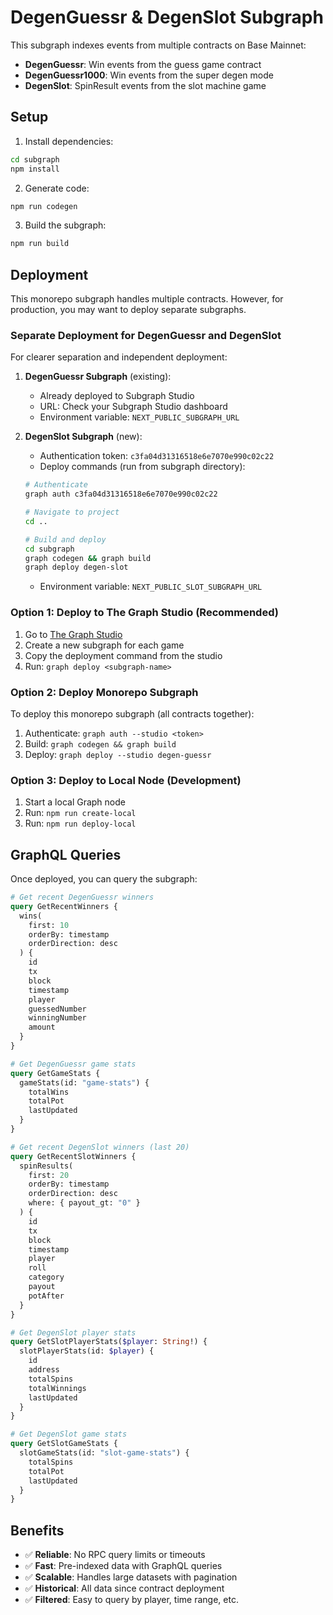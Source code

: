 # DegenGuessr & DegenSlot Subgraph

This subgraph indexes events from multiple contracts on Base Mainnet:
- **DegenGuessr**: Win events from the guess game contract
- **DegenGuessr1000**: Win events from the super degen mode
- **DegenSlot**: SpinResult events from the slot machine game

## Setup

1. Install dependencies:
```bash
cd subgraph
npm install
```

2. Generate code:
```bash
npm run codegen
```

3. Build the subgraph:
```bash
npm run build
```

## Deployment

This monorepo subgraph handles multiple contracts. However, for production, you may want to deploy separate subgraphs.

### Separate Deployment for DegenGuessr and DegenSlot

For clearer separation and independent deployment:

1. **DegenGuessr Subgraph** (existing):
   - Already deployed to Subgraph Studio
   - URL: Check your Subgraph Studio dashboard
   - Environment variable: `NEXT_PUBLIC_SUBGRAPH_URL`

2. **DegenSlot Subgraph** (new):
   - Authentication token: `c3fa04d31316518e6e7070e990c02c22`
   - Deploy commands (run from subgraph directory):
   ```bash
   # Authenticate
   graph auth c3fa04d31316518e6e7070e990c02c22
   
   # Navigate to project
   cd ..
   
   # Build and deploy
   cd subgraph
   graph codegen && graph build
   graph deploy degen-slot
   ```
   - Environment variable: `NEXT_PUBLIC_SLOT_SUBGRAPH_URL`

### Option 1: Deploy to The Graph Studio (Recommended)

1. Go to [The Graph Studio](https://thegraph.com/studio/)
2. Create a new subgraph for each game
3. Copy the deployment command from the studio
4. Run: `graph deploy <subgraph-name>`

### Option 2: Deploy Monorepo Subgraph

To deploy this monorepo subgraph (all contracts together):

1. Authenticate: `graph auth --studio <token>`
2. Build: `graph codegen && graph build`
3. Deploy: `graph deploy --studio degen-guessr`

### Option 3: Deploy to Local Node (Development)

1. Start a local Graph node
2. Run: `npm run create-local`
3. Run: `npm run deploy-local`

## GraphQL Queries

Once deployed, you can query the subgraph:

```graphql
# Get recent DegenGuessr winners
query GetRecentWinners {
  wins(
    first: 10
    orderBy: timestamp
    orderDirection: desc
  ) {
    id
    tx
    block
    timestamp
    player
    guessedNumber
    winningNumber
    amount
  }
}

# Get DegenGuessr game stats
query GetGameStats {
  gameStats(id: "game-stats") {
    totalWins
    totalPot
    lastUpdated
  }
}

# Get recent DegenSlot winners (last 20)
query GetRecentSlotWinners {
  spinResults(
    first: 20
    orderBy: timestamp
    orderDirection: desc
    where: { payout_gt: "0" }
  ) {
    id
    tx
    block
    timestamp
    player
    roll
    category
    payout
    potAfter
  }
}

# Get DegenSlot player stats
query GetSlotPlayerStats($player: String!) {
  slotPlayerStats(id: $player) {
    id
    address
    totalSpins
    totalWinnings
    lastUpdated
  }
}

# Get DegenSlot game stats
query GetSlotGameStats {
  slotGameStats(id: "slot-game-stats") {
    totalSpins
    totalPot
    lastUpdated
  }
}
```

## Benefits

- ✅ **Reliable**: No RPC query limits or timeouts
- ✅ **Fast**: Pre-indexed data with GraphQL queries
- ✅ **Scalable**: Handles large datasets with pagination
- ✅ **Historical**: All data since contract deployment
- ✅ **Filtered**: Easy to query by player, time range, etc.
